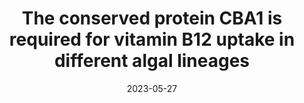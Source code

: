 ---
title: "The conserved protein CBA1 is required for vitamin B12 uptake in different algal lineages"
date: "2023-05-27"
authors: "Sayer AP,  Llavero-Pasquina M,  Geisler K, Holzer A, Bunbury F, Mendoza-Ochoa GI, Lawrence AD, Warren MJ, Mehrshahi P, Smith AG"
reviewers: "Student 1, Student 2, Macdonald C, Fraser J"
image: "/static/img/reviews/2023_sayer.png"

peer-review:
 - biorxiv_version: "2023.03.24.534157v2"
 - prereview_beta: "doi-10.1101-2023.03.24.534157"
---